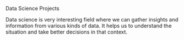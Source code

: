 Data Science Projects

Data science is very interesting field where we can gather insights and information from various kinds of data. It helps us to understand the situation and take better decisions in that context.